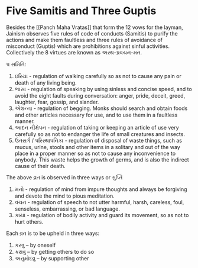 # Five Samitis and Three Guptis

Besides the [[Panch Maha Vratas]] that form the 12 vows for the layman, Jainism observes five rules of code of conducts (Samitis) to purify the actions and make them faultless and three rules of avoidance of misconduct (Guptis) which are prohibitions against sinful activities. Collectively the 8 virtues are known as અસ્થ-પ્રવચન-મત.

૫ સમિતિ:
1.  ઇરિયા - regulation of walking carefully so as not to cause any pain or death of any living being.
2.  ભાસા - regulation of speaking by using sinless and concise speed, and to avoid the eight faults during conversation: anger, pride, deceit, greed, laughter, fear, gossip, and slander.
3.  એશન્ના - regulation of begging. Monks should search and obtain foods and other articles necessary for use, and to use them in a faultless manner.
4.  આદન નીક્ષેપન - regulation of taking or keeping an article of use very carefully so as not to endanger the life of small creatures and insects.
5.  ઉતસર્ગ / પરિસ્થાપનિકા - regulation of disposal of waste things, such as mucus, urine, stools and other items in a solitary and out of the way place in a proper manner so as not to cause any inconvenience to anybody. This waste helps the growth of germs, and is also the indirect cause of their death.
    
The above વ્રત is observed in three ways or ગુપ્તિ
1.  મનો - regulation of mind from impure thoughts and always be forgiving and devote the mind to pious meditation.
2.  વચન - regulation of speech to not utter harmful, harsh, careless, foul, senseless, embarrassing, or bad language.
3.  કાયા - regulation of bodily activity and guard its movement, so as not to hurt others.

Each વ્રત is to be upheld in three ways:  
1. કરવુ – by oneself  
2. કરાવુ – by getting others to do so  
3. અનુમોદવુ – by supporting other